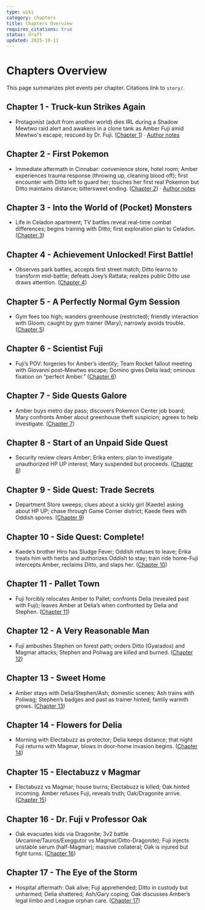 ```yaml
---
type: wiki
category: chapters
title: Chapters Overview
requires_citations: true
status: draft
updated: 2025-10-11
---
```


# Chapters Overview

This page summarizes plot events per chapter. Citations link to `story/`.

## Chapter 1 - Truck-kun Strikes Again
- Protagonist (adult from another world) dies IRL during a Shadow Mewtwo raid alert and awakens in a clone tank as Amber Fuji amid Mewtwo's escape; rescued by Dr. Fuji. ([Chapter 1](../story/chapter1/chapter1.md)) · [Author notes](../story/chapter1/_notes.md)

## Chapter 2 - First Pokemon
- Immediate aftermath in Cinnabar: convenience store, hotel room; Amber experiences trauma response (throwing up, cleaning blood off); first encounter with Ditto left to guard her; touches her first real Pokemon but Ditto maintains distance; bittersweet ending. ([Chapter 2](../story/chapter2/chapter2.md)) · [Author notes](../story/chapter2/_notes.md)

## Chapter 3 - Into the World of (Pocket) Monsters
- Life in Celadon apartment; TV battles reveal real-time combat differences; begins training with Ditto; first exploration plan to Celadon. ([Chapter 3](../story/chapter3/chapter3.md))

## Chapter 4 - Achievement Unlocked! First Battle!
- Observes park battles, accepts first street match; Ditto learns to transform mid-battle; defeats Joey’s Rattata; realizes public Ditto use draws attention. ([Chapter 4](../story/chapter4/chapter4.md))

## Chapter 5 - A Perfectly Normal Gym Session
- Gym fees too high; wanders greenhouse (restricted); friendly interaction with Gloom; caught by gym trainer (Mary); narrowly avoids trouble. ([Chapter 5](../story/chapter5/chapter5.md))

## Chapter 6 - Scientist Fuji
- Fuji’s POV: forgeries for Amber’s identity; Team Rocket fallout meeting with Giovanni post–Mewtwo escape; Domino gives Delia lead; ominous fixation on “perfect Amber.” ([Chapter 6](../story/chapter6/chapter6.md))

## Chapter 7 - Side Quests Galore
- Amber buys metro day pass; discovers Pokemon Center job board; Mary confronts Amber about greenhouse theft suspicion; agrees to help investigate. ([Chapter 7](../story/chapter7/chapter7.md))

## Chapter 8 - Start of an Unpaid Side Quest
- Security review clears Amber; Erika enters; plan to investigate unauthorized HP UP interest; Mary suspended but proceeds. ([Chapter 8](../story/chapter8/chapter8.md))

## Chapter 9 - Side Quest: Trade Secrets
- Department Store sweeps; clues about a sickly girl (Kaede) asking about HP UP; chase through Game Corner district; Kaede flees with Oddish spores. ([Chapter 9](../story/chapter9/chapter9.md))

## Chapter 10 - Side Quest: Complete!
- Kaede’s brother Hiro has Sludge Fever; Oddish refuses to leave; Erika treats him with herbs and authorizes Oddish to stay; train ride home-Fuji intercepts Amber, reclaims Ditto, and slaps her. ([Chapter 10](../story/chapter10/chapter10.md))

## Chapter 11 - Pallet Town
- Fuji forcibly relocates Amber to Pallet; confronts Delia (revealed past with Fuji); leaves Amber at Delia’s when confronted by Delia and Stephen. ([Chapter 11](../story/chapter11/chapter11.md))

## Chapter 12 - A Very Reasonable Man
- Fuji ambushes Stephen on forest path; orders Ditto (Gyarados) and Magmar attacks; Stephen and Poliwag are killed and burned. ([Chapter 12](../story/chapter12/chapter12.md))

## Chapter 13 - Sweet Home
- Amber stays with Delia/Stephen/Ash; domestic scenes; Ash trains with Poliwag; Stephen’s badges and past as trainer hinted; family warmth grows. ([Chapter 13](../story/chapter13/chapter13.md))

## Chapter 14 - Flowers for Delia
- Morning with Electabuzz as protector; Delia keeps distance; that night Fuji returns with Magmar, blows in door-home invasion begins. ([Chapter 14](../story/chapter14/chapter14.md))

## Chapter 15 - Electabuzz v Magmar
- Electabuzz vs Magmar; house burns; Electabuzz is killed; Oak hinted incoming. Amber refuses Fuji, reveals truth; Oak/Dragonite arrive. ([Chapter 15](../story/chapter15/chapter15.md))

## Chapter 16 - Dr. Fuji v Professor Oak
- Oak evacuates kids via Dragonite; 3v2 battle (Arcanine/Tauros/Exeggutor vs Magmar/Ditto-Dragonite); Fuji injects unstable serum (half-Magmar); massive collateral; Oak is injured but fight turns. ([Chapter 16](../story/chapter16/chapter16.md))

## Chapter 17 - The Eye of the Storm
- Hospital aftermath: Oak alive; Fuji apprehended; Ditto in custody but unharmed; Delia shattered; Ash/Gary coping; Oak discusses Amber’s legal limbo and League orphan care. ([Chapter 17](../story/chapter17/chapter17.md))
